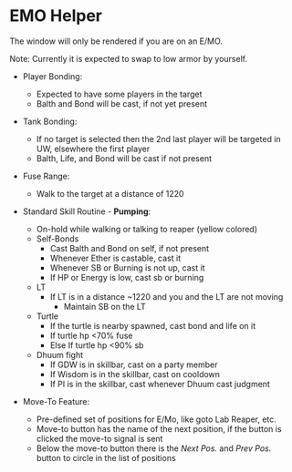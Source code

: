# EMO Helper

The window will only be rendered if you are on an E/MO.

Note: Currently it is expected to swap to low armor by yourself.

- Player Bonding:
    - Expected to have some players in the target
    - Balth and Bond will be cast, if not yet present

- Tank Bonding:
    - If no target is selected then the 2nd last player will be targeted in UW, elsewhere the first player
    - Balth, Life, and Bond will be cast if not present

- Fuse Range:
    - Walk to the target at a distance of 1220

- Standard Skill Routine - **Pumping**:
    - On-hold while walking or talking to reaper (yellow colored)
    - Self-Bonds
        - Cast Balth and Bond on self, if not present
        - Whenever Ether is castable, cast it
        - Whenever SB or Burning is not up, cast it
        - If HP or Energy is low, cast sb or burning
    - LT
      - If LT is in a distance ~1220 and you and the LT are not moving
        - Maintain SB on the LT
    - Turtle
        - If the turtle is nearby spawned, cast bond and life on it
        - If turtle hp <70% fuse
        - Else If turtle hp <90% sb
    - Dhuum fight
        - If GDW is in skillbar, cast on a party member
        - If Wisdom is in the skillbar, cast on cooldown
        - If PI is in the skillbar, cast whenever Dhuum cast judgment

- Move-To Feature:
    - Pre-defined set of positions for E/Mo, like goto Lab Reaper, etc.
    - Move-to button has the name of the next position, if the button is clicked the move-to signal is sent
    - Below the move-to button there is the *Next Pos.* and *Prev Pos.* button to circle in the list of positions
